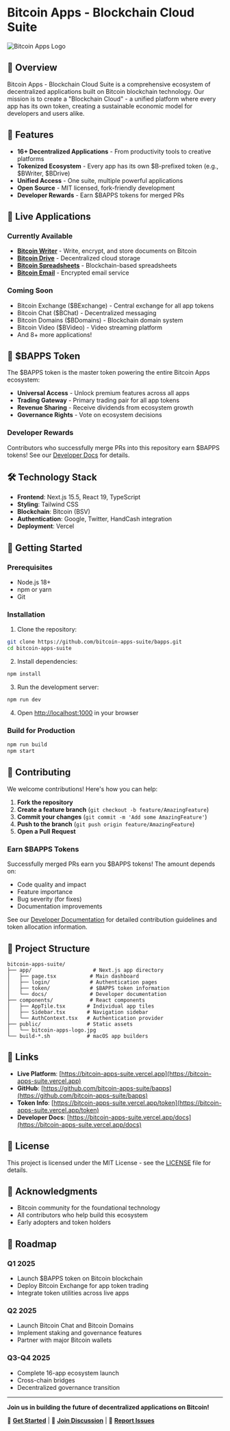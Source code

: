 # Bitcoin Apps - Blockchain Cloud Suite

![Bitcoin Apps Logo](/public/bitcoin-apps-logo.jpg)

## 🚀 Overview

Bitcoin Apps - Blockchain Cloud Suite is a comprehensive ecosystem of decentralized applications built on Bitcoin blockchain technology. Our mission is to create a "Blockchain Cloud" - a unified platform where every app has its own token, creating a sustainable economic model for developers and users alike.

## 🌟 Features

- **16+ Decentralized Applications** - From productivity tools to creative platforms
- **Tokenized Ecosystem** - Every app has its own $B-prefixed token (e.g., $BWriter, $BDrive)
- **Unified Access** - One suite, multiple powerful applications
- **Open Source** - MIT licensed, fork-friendly development
- **Developer Rewards** - Earn $BAPPS tokens for merged PRs

## 📱 Live Applications

### Currently Available
- **[Bitcoin Writer](https://bitcoin-writer.vercel.app)** - Write, encrypt, and store documents on Bitcoin
- **[Bitcoin Drive](https://bitcoin-drive.vercel.app)** - Decentralized cloud storage
- **[Bitcoin Spreadsheets](https://bitcoin-spreadsheet.vercel.app)** - Blockchain-based spreadsheets
- **[Bitcoin Email](https://bitcoin-email.vercel.app)** - Encrypted email service

### Coming Soon
- Bitcoin Exchange ($BExchange) - Central exchange for all app tokens
- Bitcoin Chat ($BChat) - Decentralized messaging
- Bitcoin Domains ($BDomains) - Blockchain domain system
- Bitcoin Video ($BVideo) - Video streaming platform
- And 8+ more applications!

## 💎 $BAPPS Token

The $BAPPS token is the master token powering the entire Bitcoin Apps ecosystem:

- **Universal Access** - Unlock premium features across all apps
- **Trading Gateway** - Primary trading pair for all app tokens
- **Revenue Sharing** - Receive dividends from ecosystem growth
- **Governance Rights** - Vote on ecosystem decisions

### Developer Rewards
Contributors who successfully merge PRs into this repository earn $BAPPS tokens! See our [Developer Docs](/docs) for details.

## 🛠️ Technology Stack

- **Frontend**: Next.js 15.5, React 19, TypeScript
- **Styling**: Tailwind CSS
- **Blockchain**: Bitcoin (BSV)
- **Authentication**: Google, Twitter, HandCash integration
- **Deployment**: Vercel

## 🚦 Getting Started

### Prerequisites
- Node.js 18+ 
- npm or yarn
- Git

### Installation

1. Clone the repository:
```bash
git clone https://github.com/bitcoin-apps-suite/bapps.git
cd bitcoin-apps-suite
```

2. Install dependencies:
```bash
npm install
```

3. Run the development server:
```bash
npm run dev
```

4. Open [http://localhost:1000](http://localhost:1000) in your browser

### Build for Production

```bash
npm run build
npm start
```

## 🤝 Contributing

We welcome contributions! Here's how you can help:

1. **Fork the repository**
2. **Create a feature branch** (`git checkout -b feature/AmazingFeature`)
3. **Commit your changes** (`git commit -m 'Add some AmazingFeature'`)
4. **Push to the branch** (`git push origin feature/AmazingFeature`)
5. **Open a Pull Request**

### Earn $BAPPS Tokens

Successfully merged PRs earn you $BAPPS tokens! The amount depends on:
- Code quality and impact
- Feature importance
- Bug severity (for fixes)
- Documentation improvements

See our [Developer Documentation](https://bitcoin-apps-suite.vercel.app/docs) for detailed contribution guidelines and token allocation information.

## 📂 Project Structure

```
bitcoin-apps-suite/
├── app/                    # Next.js app directory
│   ├── page.tsx           # Main dashboard
│   ├── login/             # Authentication pages
│   ├── token/             # $BAPPS token information
│   └── docs/              # Developer documentation
├── components/            # React components
│   ├── AppTile.tsx       # Individual app tiles
│   ├── Sidebar.tsx       # Navigation sidebar
│   └── AuthContext.tsx   # Authentication provider
├── public/               # Static assets
│   └── bitcoin-apps-logo.jpg
└── build-*.sh            # macOS app builders
```

## 🔗 Links

- **Live Platform**: [https://bitcoin-apps-suite.vercel.app](https://bitcoin-apps-suite.vercel.app)
- **GitHub**: [https://github.com/bitcoin-apps-suite/bapps](https://github.com/bitcoin-apps-suite/bapps)
- **Token Info**: [https://bitcoin-apps-suite.vercel.app/token](https://bitcoin-apps-suite.vercel.app/token)
- **Developer Docs**: [https://bitcoin-apps-suite.vercel.app/docs](https://bitcoin-apps-suite.vercel.app/docs)

## 📜 License

This project is licensed under the MIT License - see the [LICENSE](LICENSE) file for details.

## 🙏 Acknowledgments

- Bitcoin community for the foundational technology
- All contributors who help build this ecosystem
- Early adopters and token holders

## 🔮 Roadmap

### Q1 2025
- Launch $BAPPS token on Bitcoin blockchain
- Deploy Bitcoin Exchange for app token trading
- Integrate token utilities across live apps

### Q2 2025
- Launch Bitcoin Chat and Bitcoin Domains
- Implement staking and governance features
- Partner with major Bitcoin wallets

### Q3-Q4 2025
- Complete 16-app ecosystem launch
- Cross-chain bridges
- Decentralized governance transition

---

**Join us in building the future of decentralized applications on Bitcoin!**

🚀 **[Get Started](https://bitcoin-apps-suite.vercel.app)** | 💬 **[Join Discussion](https://github.com/bitcoin-apps-suite/bapps/discussions)** | 🐛 **[Report Issues](https://github.com/bitcoin-apps-suite/bapps/issues)**